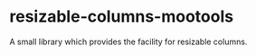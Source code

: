 resizable-columns-mootools
==========================

A small library which provides the facility for resizable columns. 
